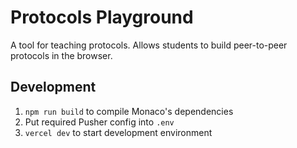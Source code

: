# Protocols Playground

A tool for teaching protocols.
Allows students to build peer-to-peer protocols in the browser.

## Development

1. `npm run build` to compile Monaco's dependencies
2. Put required Pusher config into `.env`
3. `vercel dev` to start development environment
